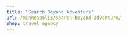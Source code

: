```yaml
---
title: "Search Beyond Adventure"
url: /minneapolis/search-beyond-adventure/
shop: travel agency
---
```

